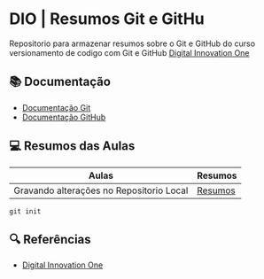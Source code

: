 # DIO | Resumos Git e GitHu

Repositorio para armazenar resumos sobre o Git e GitHub do curso versionamento de codigo com Git e GitHub
[Digital Innovation One](http://www.dio.me/)

## 📚 Documentação
- [Documentação Git](http://git-scm.com/doc)
- [Documentação GitHub](https://doc.github.com/)

## 💻 Resumos das Aulas

| Aulas | Resumos |
|-------|---------|
|Gravando alterações no Repositorio Local| [Resumos]()|

```
git init
```
## 🔍 Referências
- [Digital Innovation One]()
